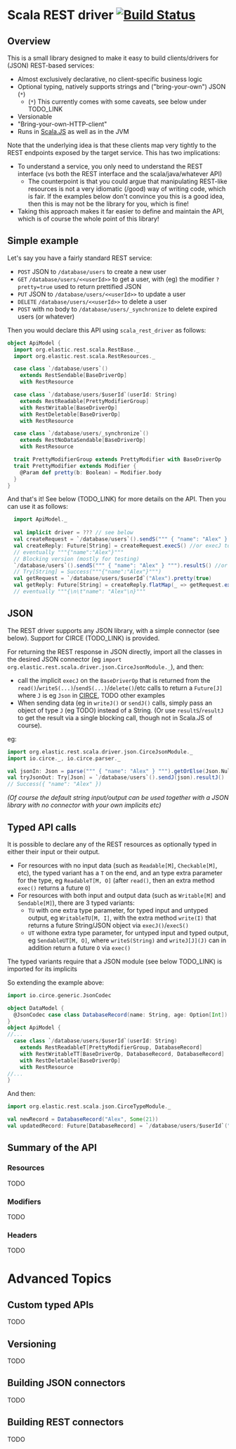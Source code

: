 # Scala REST driver   [![Build Status](https://travis-ci.org/Alex-At-Home/rest_client_library.svg?branch=master)](https://travis-ci.org/Alex-At-Home/rest_client_library)

## Overview

This is a small library designed to make it easy to build clients/drivers for (JSON) REST-based services:
* Almost exclusively declarative, no client-specific business logic
* Optional typing, natively supports strings and ("bring-your-own") JSON (`*`)
   * (`*`) This currently comes with some caveats, see below under TODO_LINK
* Versionable
* "Bring-your-own-HTTP-client"
* Runs in [Scala.JS](https://www.scala-js.org/) as well as in the JVM

Note that the underlying idea is that these clients map very tightly to the REST endpoints exposed by the target service. This has two implications:
* To understand a service, you only need to understand the REST interface (vs both the REST interface and the scala/java/whatever API)
   * The counterpoint is that you could argue that manipulating REST-like resources is not a very idiomatic (/good) way of writing code, which is fair. If the examples below don't convince you this is a good idea, then this is may not be the library for you, which is fine!
* Taking this approach makes it far easier to define and maintain the API, which is of course the whole point of this library!

## Simple example

Let's say you have a fairly standard REST service:
* `POST` JSON to `/database/users` to create a new user
* `GET` `/database/users/<<userId>>` to get a user, with (eg) the modifier `?pretty=true` used to return prettified JSON
* `PUT` JSON to `/database/users/<<userId>>` to update a user
* `DELETE` `/database/users/<<userId>>` to delete a user
* `POST` with no body to `/database/users/_synchronize` to delete expired users (or whatever)  

Then you would declare this API using `scala_rest_driver` as follows:

```scala
object ApiModel {
  import org.elastic.rest.scala.RestBase._
  import org.elastic.rest.scala.RestResources._

  case class `/database/users`() 
    extends RestSendable[BaseDriverOp] 
    with RestResource

  case class `/database/users/$userId`(userId: String) 
    extends RestReadable[PrettyModifierGroup] 
    with RestWritable[BaseDriverOp] 
    with RestDeletable[BaseDriverOp] 
    with RestResource

  case class `/database/users/_synchronize`()
    extends RestNoDataSendable[BaseDriverOp] 
    with RestResource

  trait PrettyModifierGroup extends PrettyModifier with BaseDriverOp 
  trait PrettyModifier extends Modifier { 
    @Param def pretty(b: Boolean) = Modifier.body
  }
}
```

And that's it! See below (TODO_LINK) for more details on the API. Then you can use it as follows:

```scala
  import ApiModel._
  
  val implicit driver = ??? // see below
  val createRequest = `/database/users`().sendS(""" { "name": "Alex" } """) //or sendJ to send JSON, see below
  val createReply: Future[String] = createRequest.execS() //or execJ to get JSON, see below
  // eventually """{"name":"Alex"}"""
  // Blocking version (mostly for testing)
  `/database/users`().sendS(""" { "name": "Alex" } """).resultS() //or sendJ, or resultJ
  // Try[String] = Success("""{"name":"Alex"}""")
  val getRequest = `/database/users/$userId`("Alex").pretty(true)
  val getReply: Future[String] = createReply.flatMap(_ => getRequest.execS()) // (or execJ)
  // eventually """{\n\t"name": "Alex"\n}"""
```

## JSON

The REST driver supports any JSON library, with a simple connector (see below). Support for CIRCE (TODO_LINK) is provided. 

For returning the REST response in JSON directly, import all the classes in the desired JSON connector (eg `import org.elastic.rest.scala.driver.json.CirceJsonModule._`), and then:
* call the implicit `execJ` on the `BaseDriverOp` that is returned from the `read()`/`writeS(...)`/`sendS(...)`/`delete()`/etc calls to return a `Future[J]` where `J` is eg `Json` in [CIRCE](https://github.com/travisbrown/circe), TODO other examples
* When sending data (eg in `writeJ()` or `sendJ()` calls, simply pass an object of type `J` (eg TODO) instead of a String. (Or use `resultS`/`resultJ` to get the result via a single blocking call, though not in Scala.JS of course).

eg:

```scala
import org.elastic.rest.scala.driver.json.CirceJsonModule._
import io.circe._, io.circe.parser._

val jsonIn: Json = parse(""" { "name": "Alex" } """).getOrElse(Json.Null)
val tryJsonOut: Try[Json] = `/database/users`().sendJ(json).resultJ()
// Success({ "name": "Alex" })

```

_(Of course the default string input/output can be used together with a JSON library with no connector with your own implicits etc)_

## Typed API calls

It is possible to declare any of the REST resources as optionally typed in either their input or their output. 

* For resources with no input data (such as `Readable[M]`, `Checkable[M]`, etc), the typed variant has a `T` on the end, and an type extra parameter for the type, eg `ReadableT[M, O]` (after `read()`, then an extra method `exec()` returns a future `O`)
* For resources with both input and output data (such as `Writable[M]` and `Sendable[M]`), there are 3 typed variants:
   * `TU` with one extra type parameter, for typed input and untyped output, eg `WritableTU[M, I]`, with the extra method  `write(I)` that returns a future String/JSON object via `execJ()`/`execS()`
   * `UT` withone extra type parameter, for untyped input and typed output, eg `SendableUT[M, O]`, where `writeS(String)` and `writeJ[J](J)` can in addition return a future `O` via `exec()`

The typed variants require that a JSON module (see below TODO_LINK) is imported for its implicits

So extending the example above:

```scala
import io.circe.generic.JsonCodec

object DataModel {
  @JsonCodec case class DatabaseRecord(name: String, age: Option[Int])
}
object ApiModel {
//...
  case class `/database/users/$userId`(userId: String) 
    extends RestReadableT[PrettyModifierGroup, DatabaseRecord]
    with RestWritableTT[BaseDriverOp, DatabaseRecord, DatabaseRecord]
    with RestDeletable[BaseDriverOp]
    with RestResource
//...
}    
```

And then:

```scala
import org.elastic.rest.scala.json.CirceTypeModule._

val newRecord = DatabaseRecord("Alex", Some(21))
val updatedRecord: Future[DatabaseRecord] = `/database/users/$userId`("Alex").write(newRecord).exec()
```

## Summary of the API

### Resources

TODO

### Modifiers

TODO

### Headers

TODO

# Advanced Topics

## Custom typed APIs

TODO

## Versioning

TODO

## Building JSON connectors

TODO

## Building REST connectors

TODO
